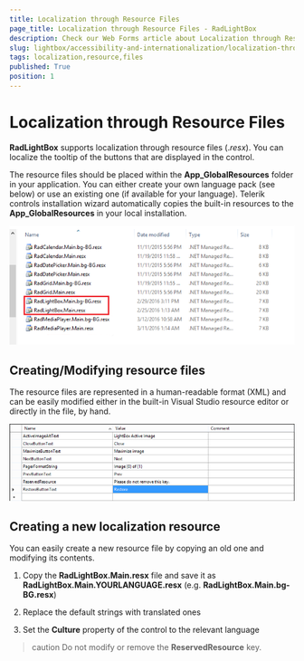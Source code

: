 ```yaml
---
title: Localization through Resource Files
page_title: Localization through Resource Files - RadLightBox
description: Check our Web Forms article about Localization through Resource Files.
slug: lightbox/accessibility-and-internationalization/localization-through-resource-files
tags: localization,resource,files
published: True
position: 1
---
```


# Localization through Resource Files



**RadLightBox** supports localization through resource files (.*resx*). You can localize the tooltip of the buttons that are displayed in the control.  

The resource files should be placed within the **App_GlobalResources** folder in your application. You can either create your own language pack (see below) or use an existing one (if available for your language). Telerik controls installation wizard automatically copies the built-in resources to the **App_GlobalResources** in your local installation.

![LightBox LocalizationPath](images/lightbox-globalresources-folder.png)


## Creating/Modifying resource files


The resource files are represented in a human-readable format (XML) and can be easily modified either in the built-in Visual Studio resource editor or directly in the file, by hand.


![LightBox Resource File](images/lightbox-resourcefile.png)


## Creating a new localization resource

You can easily create a new resource file by copying an old one and modifying its contents.

1. Copy the **RadLightBox.Main.resx** file and save it as **RadLightBox.Main.YOURLANGUAGE.resx** (e.g. **RadLightBox.Main.bg-BG.resx**)

2. Replace the default strings with translated ones

3. Set the **Culture** property of the control to the relevant language


>caution Do not modify or remove the **ReservedResource** key.
>





